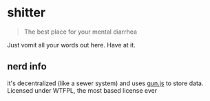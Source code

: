 # shitter

> The best place for your mental diarrhea

Just vomit all your words out here. Have at it.

## nerd info
it's decentralized (like a sewer system) and uses [gun.js](https://gun.js.org/) to store data.
Licensed under WTFPL, the most based license ever
